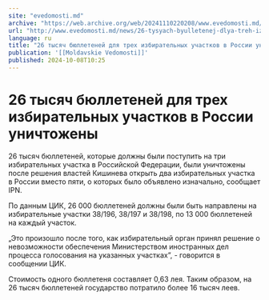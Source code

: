 ```yaml
---
site: "evedomosti.md"
archive: "https://web.archive.org/web/20241110220208/www.evedomosti.md/news/26-tysyach-byulletenej-dlya-treh-izbiratelnyh-uchastkov-v-ro"
url: "http://www.evedomosti.md/news/26-tysyach-byulletenej-dlya-treh-izbiratelnyh-uchastkov-v-ro"
language: ru
title: "26 тысяч бюллетеней для трех избирательных участков в России уничтожены"
publication: '[[Moldavskie Vedomosti]]'
published: 2024-10-08T10:25
---
```


# 26 тысяч бюллетеней для трех избирательных участков в России уничтожены

26 тысяч бюллетеней, которые должны были поступить на три избирательных участка в Российской Федерации, были уничтожены после решения властей Кишинева открыть два избирательных участка в России вместо пяти, о которых было объявлено изначально, сообщает IPN.

По данным ЦИК, 26 000 бюллетеней должны были быть направлены на избирательные участки 38/196, 38/197 и 38/198, по 13 000 бюллетеней на каждый участок.

„Это произошло после того, как избирательный орган принял решение о невозможности обеспечения Министерством иностранных дел процесса голосования на указанных участках”, - говорится в сообщении ЦИК.

Стоимость одного бюллетеня составляет 0,63 лея. Таким образом, на 26 тысяч бюллетеней государство потратило более 16 тысяч леев.